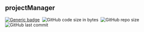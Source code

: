 ## projectManager

[![Generic badge](https://img.shields.io/badge/code-Groovy-yellowgreen)](https://shields.io/)&nbsp;
![GitHub code size in bytes](https://img.shields.io/github/languages/code-size/MarioR9/projectManagerFrontend)&nbsp; 
![GitHub repo size](https://img.shields.io/github/repo-size/MarioR9/projectManagerFrontend?color=g&label=Repo%20Size)&nbsp; 
![GitHub last commit](https://img.shields.io/github/last-commit/MarioR9/projectManagerFrontend)

